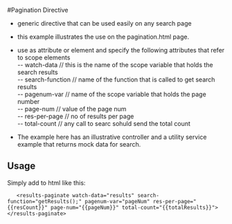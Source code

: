 #Pagination Directive
- generic directive that can be used easily on any search page
- this example illustrates the use on the pagination.html page.
- use as attribute or element and specify the following attributes that refer to scope elements<br>
    -- watch-data    // this is the name of the scope variable that holds the search results<br>
    -- search-function   // name of the function that is called to get search results<br>
    -- pagenum-var   // name of the scope variable that holds the page number<br>
    -- page-num   // value of the page num<br>
    -- res-per-page   // no of results per page<br>
    -- total-count   // any call to searc sohuld send the total count<br>

- The example here has an illustrative controller and a utility service example that returns mock data for search.

## Usage
 Simply add to html like this:<br>
 ```
    <results-paginate watch-data="results" search-function="getResults();" pagenum-var="pageNum" res-per-page="{{resCount}}" page-num="{{pageNum}}" total-count="{{totalResults}}"></results-paginate>
 ```